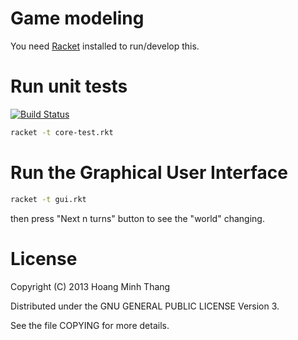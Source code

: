 # Game modeling

You need [Racket](http://racket-lang.org/) installed to run/develop this.

# Run unit tests

[![Build Status](https://travis-ci.org/myguidingstar/game-modeling.png?branch=master)](https://travis-ci.org/myguidingstar/game-modeling)

```sh
racket -t core-test.rkt
```

# Run the Graphical User Interface

```sh
racket -t gui.rkt
```
then press "Next n turns" button to see the "world" changing.

# License
Copyright (C) 2013 Hoang Minh Thang

Distributed under the GNU GENERAL PUBLIC LICENSE Version 3.

See the file COPYING for more details.

